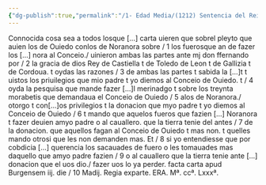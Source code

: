 ```yaml
---
{"dg-publish":true,"permalink":"/1- Edad Media/(1212) Sentencia del Rei Don Fernando/","tags":["#Siglo_13","a1212","escrito","Oviedo","medieval","documento"]}
---
```



Connocida cosa sea a todos losque [...] carta uieren que sobrel pleyto que auien los de Ouiedo conlos de Noranora sobre / 1 los fuerosque an de fazer los [...] nora al Conceio./ uinieron ambas las partes ante mj don ffernando por / 2 la gracia de dios Rey de Castiella t de Toledo de Leon t de Gallizia t de Cordoua. t oydas las razones / 3 de ambas las partes t sabida la [...]t t uistos los priuilegios que mio padre t yo diemos al Conceio de Ouiedo. t / 4 oyda la pesquisa que mande fazer [...]l merinadgo t sobre los treynta morabetis que demandaua el Conceio de Ouiedo / 5 alos de Noranora./ otorgo t con[...]os privilegios t la donacion que myo padre t yo diemos al Conceio de Ouiedo / 6 t mando que aquelos fueros que fazien [...] Noranora t fazer deuien amyo padre o al cauallero. que la tierra tenie del antes / 7 de la donacion. que aquellos fagan al Conceio de Ouiedo t mas non. t quelles mando otrosi que les non demanden mas. Et / 8 si yo entendiesse que por cobdicia [...] querencia los sacauades de fuero o les tomauades mas daquello que amyo padre fazien / 9 o al cauallero que la tierra tenie ante [...] donacion que el uos dio./ fazer uos lo ya perder. facta carta apud Burgensem iij. die / 10 Madij. Regia exparte. ERA. Mª. ccª. Lxxxª.

